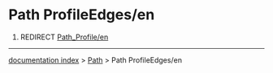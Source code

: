 # Path ProfileEdges/en
1.  REDIRECT [Path\_Profile/en](Path_Profile/en.md)

---
[documentation index](../README.md) > [Path](Path_Workbench.md) > Path ProfileEdges/en
